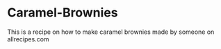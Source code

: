 # Caramel-Brownies
This is a recipe on how to make caramel brownies made by someone on allrecipes.com
